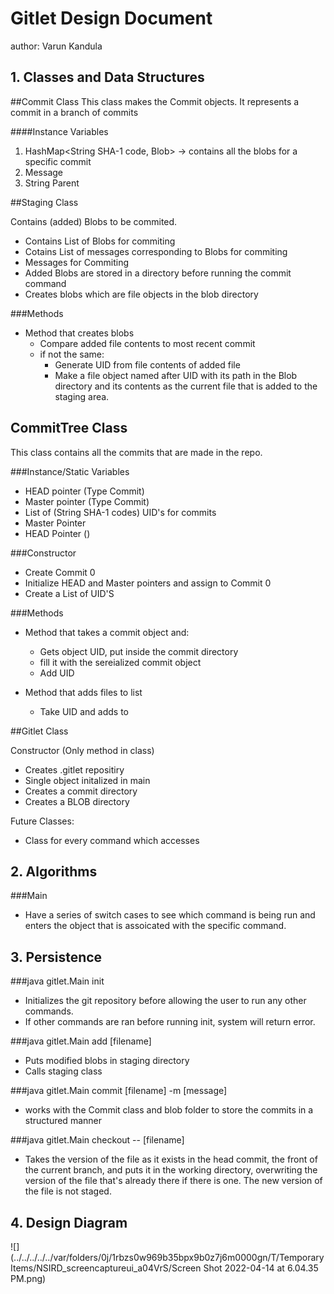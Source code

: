 # Gitlet Design Document
author: Varun Kandula


## 1. Classes and Data Structures


##Commit Class
This class makes the Commit objects. It represents a commit in
a branch of commits

####Instance Variables
1. HashMap<String SHA-1 code, Blob> -> contains all the blobs for a specific commit
2. Message
3. String Parent


##Staging Class

Contains (added) Blobs to be commited.


- Contains List of Blobs for commiting
- Cotains List of messages corresponding to Blobs for commiting
- Messages for Commiting
- Added Blobs are stored in a directory before running the commit command
- Creates blobs which are file objects in the blob directory 



###Methods
- Method that creates blobs
  - Compare added file contents to most recent commit
  - if not the same:
    - Generate UID from file contents of added file
    - Make a file object named after UID with its path in the Blob directory and its contents as the current file that is added to the staging area.  




## CommitTree Class

This class contains all the commits that are made in the repo. 

###Instance/Static Variables
- HEAD pointer (Type Commit)
- Master pointer (Type Commit)
- List of (String SHA-1 codes) UID's for commits
- Master Pointer
- HEAD Pointer ()


###Constructor
- Create Commit 0
- Initialize HEAD and Master pointers and assign to Commit 0
- Create a List of UID'S

###Methods
- Method that takes a commit object and:
  - Gets object UID, put inside the commit directory
  - fill it with the sereialized commit object
  - Add UID

- Method that adds files to list
  - Take UID and adds to 



##Gitlet Class

Constructor (Only method in class)
- Creates .gitlet repositiry 
- Single object initalized in main
- Creates a commit directory
- Creates a BLOB directory


Future Classes:
- Class for every command which accesses 



## 2. Algorithms


###Main 

- Have a series of switch cases to see which command is being run and enters the object that is assoicated with the specific command. 


## 3. Persistence


###java gitlet.Main init
- Initializes the git repository before allowing the user to run any other commands. 
- If other commands are ran before running init, system will return error. 

###java gitlet.Main add [filename]
- Puts modified blobs in staging directory
- Calls staging class


###java gitlet.Main commit [filename] -m [message]
- works with the Commit class and blob folder to store the commits in a structured manner

###java gitlet.Main checkout -- [filename]
- Takes the version of the file as it exists in the head commit, the front of the current branch, and puts it in the working directory, overwriting the version of the file that's already there if there is one. The new version of the file is not staged.




## 4. Design Diagram


![](../../../../../var/folders/0j/1rbzs0w969b35bpx9b0z7j6m0000gn/T/TemporaryItems/NSIRD_screencaptureui_a04VrS/Screen Shot 2022-04-14 at 6.04.35 PM.png)



